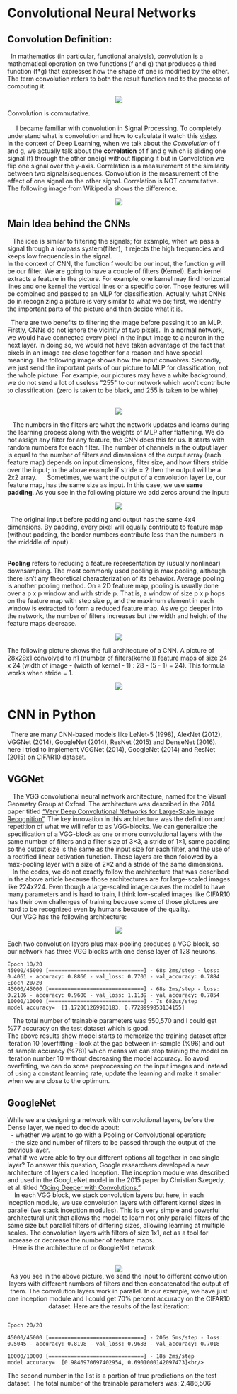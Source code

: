 # Convolutional Neural Networks
 ## Convolution Definition:
 &nbsp;&nbsp;In mathematics (in particular, functional analysis), convolution is a mathematical operation on two functions (f and g) that produces a third function (f*g) that expresses how the shape of one is modified by the other. The term convolution refers to both the result function and to the process of computing it.<br/>
 
 <p align="center"><img src = "images/ConvFormula.jpg"><br/>

Convolution is commutative.<br/> 
 <br/>
  &nbsp;&nbsp; I became familiar with convolution in Signal Processing. To completely understand what is convolution and how to calculate it watch this [video](https://www.youtube.com/watch?v=LIs0h34iFN8&list=PLJ-OcUCIty7evBmHvYRv66RcuziszpSFB&index=11). <br/>
In the context of Deep Learning, when we talk about the *Convolution* of f and g, we actually talk about the **correlation** of f and g which is sliding one signal (f) through the other one(g) without flipping it but in Convolotion we flip one signal over the y-axis. Correlation is a measurement of the similarity between two signals/sequences. Convolution is the measurement of the effect of one signal on the other signal. Correlation is NOT commutative. The following image from Wikipedia shows the difference.
 <p align="center"><img src = "images/ConVsCor.png"><br/>
 
 ## Main Idea behind the CNNs
 &nbsp;&nbsp; The idea is similar to filtering the signals; for example, when we pass a signal through a lowpass system(filter), it rejects the high frequencies and keeps low frequencies in the signal. <br/>
   In the context of CNN, the function f would be our input, the function g will be our filter. We are going to have a couple of filters (Kernel). Each kernel extracts a feature in the picture. For example, one kernel may find horizontal lines and one kernel the vertical lines or a specific color. Those features will be combined and passed to an MLP for classification. Actually, what CNNs do in recognizing a picture is very similar to what we do; first, we identify the important parts of the picture and then decide what it is. <br/>
   
   
 &nbsp;&nbsp;There are two benefits to filtering the image before passing it to an MLP. Firstly, CNNs do not ignore the vicinity of two pixels.  In a normal network, we would have connected every pixel in the input image to a neuron in the next layer. In doing so, we would not have taken advantage of the fact that pixels in an image are close together for a reason and have special meaning. The following image shows how the input convolves. Secondly, we just send the important parts of our picture to MLP for classification, not the whole picture. For example, our pictures may have a white background, we do not send a lot of useless "255" to our network which won't contribute to classification. (zero is taken to be black, and 255 is taken to be white) <br/>
 <p align="center"><img src = "images/ConvLayer.webp"><br/>
  
&nbsp;&nbsp; The numbers in the filters are what the network updates and learns during the learning process along with the weights of MLP after flattening. We do not assign any filter for any feature, the CNN does this for us. It starts with random numbers for each filter. The number of channels in the output layer is equal to the number of filters and dimensions of the output array (each feature map) depends on input dimensions, filter size, and how filters stride over the input; in the above example if stride = 2 then the output will be a 2x2 array. 
  
&nbsp;&nbsp; Sometimes, we want the output of a convolution layer i.e, our feature map, has the same size as input. In this case, we use **same padding**. As you see in the following picture we add zeros around the input: <br/>
<p align="center"><img src = "images/pad-same.png"><br/>
 
 
 &nbsp;&nbsp;The original input before padding and output has the same 4x4 dimensions. By padding, every pixel will equally contribute to feature map (without padding, the border numbers contribute less than the numbers in the midddle of input) .<br/>
<br/>

 
**Pooling** refers to reducing a feature representation by (usually nonlinear) downsampling. The most commonly used pooling is max pooling, although there
isn’t any theoretical characterization of its behavior. Average pooling is another pooling method.
On a 2D feature map, pooling is usually done over a p x p window and with stride p. That is, a window of size p x p hops on the feature map with step size p, and the maximum element in each window is extracted to form a reduced feature map. As we go deeper into the network, the number of filters increases but the width and height of the feature maps decrease.
 
 <p align="center"><img src = "images/MaxPooling.jpg"><br/>
 
 The following picture shows the full architecture of a CNN. A picture of 28x28x1 convolved to n1 (number of filters(kernel)) feature maps of size 24 x 24 (width of image - (width of kernel - 1) : 28 - (5 - 1) = 24). This formula works when stride = 1. 
  
 <p align="center"><img src = "images/FullCNN.jpeg"><br/>  
  
  
    
# CNN in Python
&nbsp;&nbsp;There are many CNN-based models like LeNet-5 (1998), AlexNet (2012), VGGNet (2014), GoogleNet (2014), ResNet (2015) and DenseNet (2016). here I tried to implement VGGNet (2014), GoogleNet (2014) and ResNet (2015) on CIFAR10 dataset.<br/>
  
## VGGNet
  
&nbsp;&nbsp; The VGG convolutional neural network architecture, named for the Visual Geometry Group at Oxford. The architecture was described in the 2014 paper titled [“Very Deep Convolutional Networks for Large-Scale Image Recognition”](https://arxiv.org/abs/1409.1556). The key innovation in this architecture was the definition and repetition of what we will refer to as VGG-blocks. We can generalize the specification of a VGG-block as one or more convolutional layers with the same number of filters and a filter size of 3×3, a stride of 1×1, same padding so the output size is the same as the input size for each filter, and the use of a rectified linear activation function. These layers are then followed by a max-pooling layer with a size of 2×2 and a stride of the same dimensions.<br/>
&nbsp;&nbsp; In the codes, we do not exactly follow the architecture that was described in the above article because those architectures are for large-scaled images like 224x224. Even though a large-scaled image causes the model to have many parameters and is hard to train, I think low-scaled images like CIFAR10 has their own challenges of training because some of those pictures are hard to be recognized even by humans because of the quality. <br/>
  Our VGG has the following architecture:<br/>
 <p align="center"><img src = "images/VGG.png"><br/> 
  
  
Each two convolution layers plus max-pooling produces a VGG block, so our network has three VGG blocks with one dense layer of 128 neurons.
  ```
  Epoch 10/20
45000/45000 [==============================] - 68s 2ms/step - loss: 0.4061 - accuracy: 0.8866 - val_loss: 0.7703 - val_accuracy: 0.7884
Epoch 20/20
45000/45000 [==============================] - 68s 2ms/step - loss: 0.2186 - accuracy: 0.9600 - val_loss: 1.1139 - val_accuracy: 0.7854
10000/10000 [==============================] - 7s 682us/step
model accuracy=  [1.172061269903183, 0.7728999853134155]
```
&nbsp;&nbsp; The total number of trainable parameters was 550,570 and I could get %77 accuracy on the test dataset which is good.<br/>
The above results show model starts to memorize the training dataset after iteration 10 (overfitting - look at the gap between in-sample (%96) and out of sample accuracy (%78)) which means we can stop training the model on iteration number 10 without decreasing the model accuracy. To avoid overfitting, we can do some preprocessing on the input images and instead of using a constant learning rate, update the learning and make it smaller when we are close to the optimum. 
 ## GoogleNet
While we are designing a network with convolutional layers, before the Dense layer, we need to decide about:<br/>
  - whether we want to go with a Pooling or Convolutional operation;<br/>
  - the size and number of filters to be passed through the output of the previous layer.<br/>
what if we were able to try our different options all together in one single layer? To answer this question, Google researchers developed a new architecture of layers called Inception. The inception module was described and used in the GoogLeNet model in the 2015 paper by Christian Szegedy, et al. titled [“Going Deeper with Convolutions.”](https://www.cv-foundation.org/openaccess/content_cvpr_2015/html/Szegedy_Going_Deeper_With_2015_CVPR_paper.html). <br/> 
 &nbsp;&nbsp; In each VGG block, we stack convolution layers but here, in each inception module, we use convolution layers with different kernel sizes in parallel (we stack inception modules). This is a very simple and powerful architectural unit that allows the model to learn not only parallel filters of the same size but parallel filters of differing sizes, allowing learning at multiple scales. The convolution layers with filters of size 1x1, act as a tool for increase or decrease the number of feature maps.<br/>
&nbsp;&nbsp; Here is the architecture of or GoogleNet network: <br/>
  <p align="center"><img src = "images/GoogelNet.png"><br/> 
As you see in the above picture, we send the input to different convolution layers with different numbers of filters and then concatenated the output of them. The convolution layers work in parallel. In our example, we have just one inception module and I could get 70% percent accuracy on the CIFAR10 dataset. Here are the results of the last iteration: <br/>
 
```
   
Epoch 20/20

45000/45000 [==============================] - 206s 5ms/step - loss: 0.5045 - accuracy: 0.8198 - val_loss: 0.9683 - val_accuracy: 0.7018

10000/10000 [==============================] - 18s 2ms/step
model accuracy=  [0.9846970697402954, 0.6901000142097473]<br/>

```
   
The second number in the list is a portion of true predictions on the test dataset.
The total number of the trainable parameters was: 2,486,506

   
 
 
 
  
  
  
  
  
    
    
